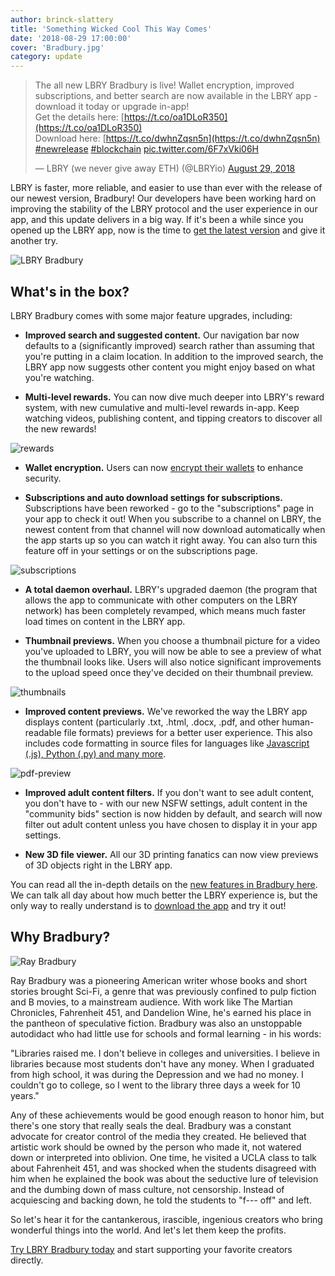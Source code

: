 ```yaml
---
author: brinck-slattery
title: 'Something Wicked Cool This Way Comes'
date: '2018-08-29 17:00:00'
cover: 'Bradbury.jpg'
category: update
---
```


> The all new LBRY Bradbury is live! Wallet encryption, improved subscriptions, and better search are now available in the LBRY app - download it today or upgrade in-app!<br/>
> Get the details here: [https://t.co/oa1DLoR350](https://t.co/oa1DLoR350)<br/>
> Download here: [https://t.co/dwhnZqsn5n](https://t.co/dwhnZqsn5n) [#newrelease](https://twitter.com/hashtag/newrelease) [#blockchain](https://twitter.com/hashtag/blockchain) [pic.twitter.com/6F7xVki06H](https://t.co/6F7xVki06H)
>
> — LBRY (we never give away ETH) (@LBRYio) [August 29, 2018](https://twitter.com/lbrycom/status/1034894356552003590)

LBRY is faster, more reliable, and easier to use than ever with the release of our newest version, Bradbury! Our developers have been working hard on improving the stability of the LBRY protocol and the user experience in our app, and this update delivers in a big way. If it's been a while since you opened up the LBRY app, now is the time to [get the latest version](/get) and give it another try.

![LBRY Bradbury](https://spee.ch/2c249b33d9f6564acb4555d5fe4e97f5901e4657/lbry-bradbury.gif)

## What's in the box?
LBRY Bradbury comes with some major feature upgrades, including:

* **Improved search and suggested content.** Our navigation bar now defaults to a (significantly improved) search rather than assuming that you're putting in a claim location. In addition to the improved search, the LBRY app now suggests other content you might enjoy based on what you're watching.

* **Multi-level rewards.** You can now dive much deeper into LBRY's reward system, with new cumulative and multi-level rewards in-app. Keep watching videos, publishing content, and tipping creators to discover all the new rewards!

![rewards](https://spee.ch/34dee02a49fefd7301307f4b95948a0cd8ae7990/rewards-sub-download.jpeg)

* **Wallet encryption.** Users can now [encrypt their wallets](/faq/wallet-encryption) to enhance security.

* **Subscriptions and auto download settings for subscriptions.** Subscriptions have been reworked - go to the "subscriptions" page in your app to check it out! When you subscribe to a channel on LBRY, the newest content from that channel will now download automatically when the app starts up so you can watch it right away. You can also turn this feature off in your settings or on the subscriptions page.

![subscriptions](https://spee.ch/ea67ed430188092d70af405d05425dd97288124f/subscriptions-page.jpeg)

* **A total daemon overhaul.** LBRY's upgraded daemon (the program that allows the app to communicate with other computers on the LBRY network) has been completely revamped, which means much faster load times on content in the LBRY app.

* **Thumbnail previews.** When you choose a thumbnail picture for a video you've uploaded to LBRY, you will now be able to see a preview of what the thumbnail looks like. Users will also notice significant improvements to the upload speed once they've decided on their thumbnail preview.

![thumbnails](https://spee.ch/64d74fe70b627fff863d54b6204ee9ff7fb91baf/thumb-preview.jpeg)

* **Improved content previews.** We've reworked the way the LBRY app displays content (particularly .txt, .html, .docx, .pdf, and other human-readable file formats) previews for a better user experience. This also includes code formatting in source files for languages like [Javascript (.js), Python (.py) and many more](https://codemirror.net/mode).

![pdf-preview](https://spee.ch/b78059549b8059d42dab5e8dce14cf46581e37fa/pdf-preview.jpeg)

* **Improved adult content filters.** If you don't want to see adult content, you don't have to - with our new NSFW settings, adult content in the "community bids" section is now hidden by default, and search will now filter out adult content unless you have chosen to display it in your app settings.

* **New 3D file viewer.** All our 3D printing fanatics can now view previews of 3D objects right in the LBRY app.

You can read all the in-depth details on the [new features in Bradbury here](https://github.com/lbryio/lbry-desktop/releases/tag/v0.24.0). We can talk all day about how much better the LBRY experience is, but the only way to really understand is to [download the app](/get) and try it out!

## Why Bradbury?
![Ray Bradbury](https://spee.ch/604a76fefad6fbebaf14d7926f62324ff46de3c5/BradburyWide.jpeg)

Ray Bradbury was a pioneering American writer whose books and short stories brought Sci-Fi, a genre that was previously confined to pulp fiction and B movies, to a mainstream audience. With work like The Martian Chronicles, Fahrenheit 451, and Dandelion Wine, he's earned his place in the pantheon of speculative fiction. Bradbury was also an unstoppable autodidact who had little use for schools and formal learning - in his words:

"Libraries raised me. I don't believe in colleges and universities. I believe in libraries because most students don't have any money. When I graduated from high school, it was during the Depression and we had no money. I couldn't go to college, so I went to the library three days a week for 10 years."

Any of these achievements would be good enough reason to honor him, but there's one story that really seals the deal. Bradbury was a constant advocate for creator control of the media they created. He believed that artistic work should be owned by the person who made it, not watered down or interpreted into oblivion. One time, he visited a UCLA class to talk about Fahrenheit 451, and was shocked when the students disagreed with him when he explained the book was about the seductive lure of television and the dumbing down of mass culture, not censorship. Instead of acquiescing and backing down, he told the students to "f--- off" and left.

So let's hear it for the cantankerous, irascible, ingenious creators who bring wonderful things into the world. And let's let them keep the profits.

[Try LBRY Bradbury today](/get) and start supporting your favorite creators directly.

